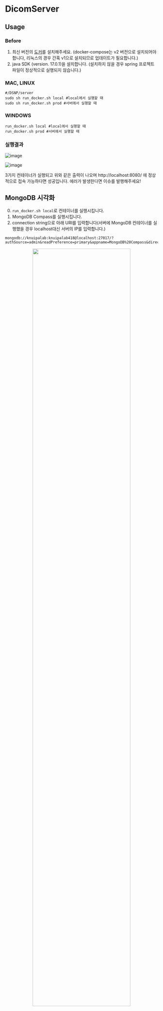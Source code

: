 # DicomServer
##  Usage
### Before
1. 최신 버전의 [도커](https://docs.docker.com/get-docker/)를 설치해주세요. (docker-compose는 v2 버전으로 설치되어야 합니다, 리눅스의 경우 간혹 v1으로 설치되므로 업데이트가 필요합니다.)
2. java SDK (version. 17.0.1)을 설치합니다. (설치하지 않을 경우 spring 프로젝트 파일이 정상적으로 실행되지 않습니다.)
### MAC, LINUX
```
#/DSNP/server
sudo sh run_docker.sh local #local에서 실행할 때
sudo sh run_docker.sh prod #서버에서 실행할 때
```
### WINDOWS
```
run_docker.sh local #local에서 실행할 때
run_docker.sh prod #서버에서 실행할 때
```
### 실행결과
![image](https://user-images.githubusercontent.com/30094719/143684942-ab57c412-0f0c-47ef-9860-7425b580a02a.png)

![image](https://user-images.githubusercontent.com/30094719/143244120-658e2e3a-feb3-4728-8c43-90ef564a7f56.png)

3가지 컨테이너가 실행되고 위와 같은 출력이 나오며 http://localhost:8080/ 에 정상적으로 접속 가능하다면 성공입니다. 에러가 발생한다면 이슈를 발행해주세요!
## MongoDB 시각화
0. ```run_docker.sh local```로 컨테이너를 실행시킵니다.
1. MongoDB Compass를 실행시킵니다.
2. connection string으로 아래 URI를 입력합니다(서버에 MongoDB 컨테이너를 실행했을 경우 localhost대신 서버의 IP를 입력합니다.)
```
mongodb://knuipalab:knuipalab418@localhost:27017/?authSource=admin&readPreference=primary&appname=MongoDB%20Compass&directConnection=true&ssl=false
```
<p align="center">
  <img src=https://user-images.githubusercontent.com/30094719/140272060-8415f8fd-f1f4-478a-aeef-639832e99b62.png width="80%"/>
</p>
4. Dicom/metadata에서 입력된 정보와 시각화 자료를 볼 수 있습니다.
<p align="center">
  <img src=https://user-images.githubusercontent.com/30094719/140272563-9ec5a4cc-7ba7-42e6-b9f2-5aa9a5a62567.png width="80%"/>
  <img src=https://user-images.githubusercontent.com/30094719/140272591-76846f8a-b6c5-4898-a7e2-2a6c20cb20ce.png width="80%"/>
</p>

## 1.2 TODO
- [x] 1. set Docker-compose
  - [x] 1-1. init Django - init complete
  - [x] 1-2. init MongoDB - init complete
  - [x] 1-3. Upload Sample Dicom file and metaData to MongoDB
  - [x] 1-4. connect Django and MongoDB
- [x] 2. Make RESTful api
  - [x] 3-1. GET: Downlaod mongoDB info
  - [ ] 3-2. PUT: Upload New Dicom file
  - [ ] 3-3. GET<:id>: Downlaod Dicom file

